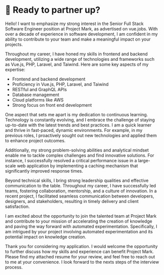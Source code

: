 # 🚀 Ready to partner up?

Hello! I want to emphasize my strong interest in the Senior Full Stack Software Engineer position at Project Mark, as advertised on vue.jobs. With over a decade of experience in software development, I am confident in my ability to contribute to your team and make a meaningful impact on your projects.

Throughout my career, I have honed my skills in frontend and backend development, utilizing a wide range of technologies and frameworks such as Vue.js, PHP, Laravel, and Taiwind. Here are some key aspects of my expertise:

- Frontend and backend development
- Proficiency in Vue.js, PHP, Laravel, and Taiwind
- RESTful and GraphQL APIs
- Database management
- Cloud platforms like AWS
- Strong focus on front end development

One aspect that sets me apart is my dedication to continuous learning. Technology is constantly evolving, and I embrace the challenge of staying up-to-date with the latest trends and best practices. I am a quick learner and thrive in fast-paced, dynamic environments. For example, in my previous roles, I proactively sought out new technologies and applied them to enhance project outcomes.

Additionally, my strong problem-solving abilities and analytical mindset enable me to tackle complex challenges and find innovative solutions. For instance, I successfully resolved a critical performance issue in a large-scale web application by implementing a caching mechanism that significantly improved response times.

Beyond technical skills, I bring strong leadership qualities and effective communication to the table. Throughout my career, I have successfully led teams, fostering collaboration, mentorship, and a culture of innovation. In a recent project, I facilitated seamless communication between developers, designers, and stakeholders, resulting in timely delivery and client satisfaction.

I am excited about the opportunity to join the talented team at Project Mark and contribute to your mission of accelerating the creation of knowledge and paving the way forward with automated experimentation. Specifically, I am intrigued by your project involving automated experimentation and its potential impact on knowledge creation.

Thank you for considering my application. I would welcome the opportunity to further discuss how my skills and experience can benefit Project Mark. Please find my attached resume for your review, and feel free to reach out to me at your convenience. I look forward to the nexts steps of the interview process.
